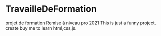 # TravailleDeFormation
projet de formation Remise à niveau pro 2021
This is just a funny project, create buy me to learn html,css,js. 
